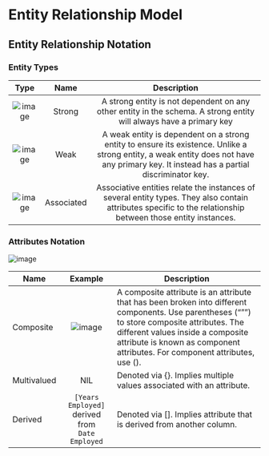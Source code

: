 # Entity Relationship Model
## Entity Relationship Notation
### Entity Types
| Type |      Name     |  Description |
|:----------:|:-------------:|:------:|
| ![image](https://user-images.githubusercontent.com/64523806/176378614-186c2387-5f13-4f43-8efc-07cb6198aa7f.png)|  Strong | A strong entity is not dependent on any other entity in the schema. A strong entity will always have a primary key |
| ![image](https://user-images.githubusercontent.com/64523806/176378669-3053f87c-8d7e-44e0-8743-cea58b7a06ef.png)|    Weak   |   A weak entity is dependent on a strong entity to ensure its existence. Unlike a strong entity, a weak entity does not have any primary key. It instead has a partial discriminator key. |
| ![image](https://user-images.githubusercontent.com/64523806/176378710-178cbd32-dedb-4448-a0a1-636e95438104.png) | Associated |   Associative entities relate the instances of several entity types. They also contain attributes specific to the relationship between those entity instances.|

### Attributes Notation 
![image](https://user-images.githubusercontent.com/64523806/176381593-7107f4c7-a2f0-4609-8b2f-d324401302ec.png)

| Name   |     Example    |  Description |
|----------|:-------------:|------|
| Composite |  ![image](https://user-images.githubusercontent.com/64523806/176382799-450eb604-5777-4044-ab2d-f5fe0be04641.png)| A composite attribute is an attribute that has been broken into different components. Use parentheses (“””) to store composite attributes. The different values inside a composite attribute is known as component attributes. For component attributes, use (). |
| Multivalued |   NIL |   Denoted via {}. Implies multiple values associated with an attribute. |
| Derived | ```[Years Employed]``` derived from  <br>   ```Date Employed``` |    Denoted via []. Implies attribute that is derived from another column. |
